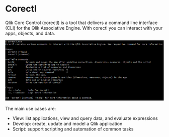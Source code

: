 # Corectl

Qlik Core Control (corectl) is a tool that delivers a command line interface (CLI) for the Qlik Associative Engine. With
corectl you can interact with your apps, objects, and data.

![screenshot](../images/corectl.png)

The main use cases are:

* View: list applications, view and query data, and evaluate expressions
* Develop: create, update and model a Qlik application
* Script: support scripting and automation of common tasks